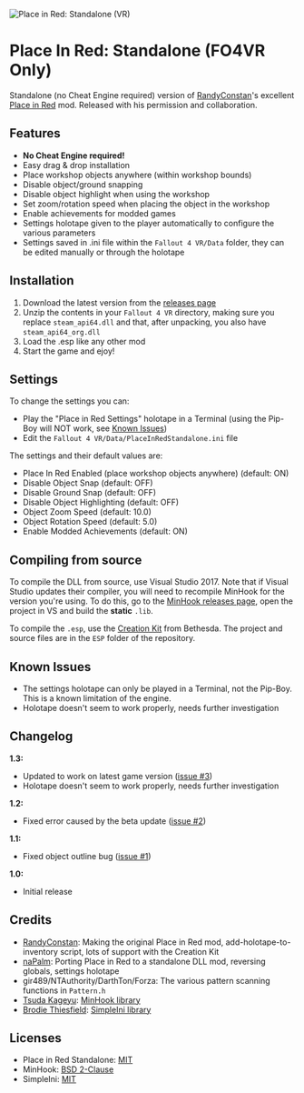 ![Place in Red: Standalone (VR)](https://i.imgur.com/Neqr57p.jpg)

# Place In Red: Standalone (FO4VR Only)
Standalone (no Cheat Engine required) version of [RandyConstan](https://www.nexusmods.com/fallout4/users/29852470)'s excellent [Place in Red](https://www.nexusmods.com/fallout4/mods/28570/) mod.
Released with his permission and collaboration.

## Features
* **No Cheat Engine required!**
* Easy drag & drop installation
* Place workshop objects anywhere (within workshop bounds)
* Disable object/ground snapping
* Disable object highlight when using the workshop
* Set zoom/rotation speed when placing the object in the workshop
* Enable achievements for modded games
* Settings holotape given to the player automatically to configure the various parameters
* Settings saved in .ini file within the `Fallout 4 VR/Data` folder, they can be edited manually or through the holotape

## Installation
1. Download the latest version from the [releases page](https://github.com/napalm00/PlaceInRedStandalone/releases)
2. Unzip the contents in your `Fallout 4 VR` directory, making sure you replace `steam_api64.dll` and that, after unpacking, you also have `steam_api64_org.dll`
3. Load the .esp like any other mod
4. Start the game and ejoy!

## Settings
To change the settings you can:
* Play the "Place in Red Settings" holotape in a Terminal (using the Pip-Boy will NOT work, see [Known Issues](https://github.com/napalm00/PlaceInRedStandalone#known-issues))
* Edit the `Fallout 4 VR/Data/PlaceInRedStandalone.ini` file

The settings and their default values are:

* Place In Red Enabled (place workshop objects anywhere) (default: ON)
* Disable Object Snap (default: OFF)
* Disable Ground Snap (default: OFF)
* Disable Object Highlighting (default: OFF)
* Object Zoom Speed (default: 10.0)
* Object Rotation Speed (default: 5.0)
* Enable Modded Achievements (default: ON)


## Compiling from source
To compile the DLL from source, use Visual Studio 2017. 
Note that if Visual Studio updates their compiler, you will need to recompile MinHook for the version you're using.
To do this, go to the [MinHook releases page](https://github.com/TsudaKageyu/minhook/releases), open the project in VS and build the **static** `.lib`.

To compile the `.esp`, use the [Creation Kit](https://www.creationkit.com/fallout4/index.php?title=Main_Page) from Bethesda. The project and source files are in the `ESP` folder of the repository.

## Known Issues
* The settings holotape can only be played in a Terminal, not the Pip-Boy. This is a known limitation of the engine.
* Holotape doesn't seem to work properly, needs further investigation

## Changelog

**1.3:**
* Updated to work on latest game version ([issue #3](https://github.com/napalm00/PlaceInRedStandalone/issues/3))
* Holotape doesn't seem to work properly, needs further investigation

**1.2:**
* Fixed error caused by the beta update ([issue #2](https://github.com/napalm00/PlaceInRedStandalone/issues/2))

**1.1:**
* Fixed object outline bug ([issue #1](https://github.com/napalm00/PlaceInRedStandalone/issues/1))

**1.0:**
* Initial release

## Credits
* [RandyConstan](https://www.nexusmods.com/fallout4/users/29852470): Making the original Place in Red mod, add-holotape-to-inventory script, lots of support with the Creation Kit
* [naPalm](https://github.com/napalm00): Porting Place in Red to a standalone DLL mod, reversing globals, settings holotape
* gir489/NTAuthority/DarthTon/Forza: The various pattern scanning functions in `Pattern.h`
* [Tsuda Kageyu](https://github.com/TsudaKageyu): [MinHook library](https://github.com/TsudaKageyu/minhook)
* [Brodie Thiesfield](https://github.com/brofield): [SimpleIni library](https://github.com/brofield/simpleini)

## Licenses
* Place in Red Standalone: [MIT](https://opensource.org/licenses/MIT)
* MinHook: [BSD 2-Clause](https://opensource.org/licenses/BSD-2-Clause)
* SimpleIni: [MIT](https://opensource.org/licenses/MIT)
